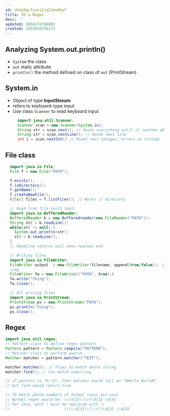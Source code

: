 ```yaml
---
id: ohop9gc7yunj2jq11mv4kyt
title: IO & Regex
desc: ''
updated: 1656174786802
created: 1653916159223
---
```


## Analyzing System.out.println()
* `System` the class
* `out` static attribute
* `println()` the method defined on class of `out` (PrintStream)

## System.in
* Object of type **InputStream**
* refers to keyboard-type input
* Use class `Scanner` to read keyboard input
  ```java
    import java.util.Scanner;
    Scanner scan = new Scanner(System.in);
    String str = scan.next(); // Reads everything until it reaches whitespace
    String str = scan.nextLine(); // Reads next line
    int i = scan.nextInt() // Reads next integer, errors on strings
  ```

## File class
```java
  import java.io.File;
  File f = new File("PATH");

  f.exists();
  f.isDirectory();
  f.getName();
  f.createNewFile();
  File[] files = f.listFiles(); // Works if directory

  // Read from file (with text)
  import java.io.BufferedReader;
  BufferedReader b = new Bufferedreader(new FileReader("PATH"));
  String str = b.readLine();
  while(str != null) {
    System.out.println(str);
    str = b.readLine();
  }
  // Readline returns null when reaches end

  // Writing files
  import java.io.FileWriter;
  FileWriter output  = new FileWriter(filename, append[true/false]); // if append false, it overwrites
  //eg
  FileWriter fw = new FileWriter("PATH", true);)
  fw.write("thing");
  fw.close();

  // Alt writing files
  import java.io.PrintStream;
  PrintStream ps = new PrintStream("PATH");
  ps.println("thing");
  ps.close();
```

## Regex
```java
import java.util.regex;
// Pattern class to define regex pattern
Pattern pattern = Pattern.compile("PATTERN");
// Matcher class to perform search
Matcher matcher = pattern.matcher("TEXT");

matcher.matches(); // Tries to match whole string
matcher.find(); // Can match substring

// if pattern is "H.*d", then matches would fail on "0Hello World0"
// but find would return true

// TO match phone numbers of format (xxx) xxx-xxxx
// Normal regex would be: \(\d{3}\)\s?\d{3}-\d{4}
// For Java, each \ must be replaced with \\ 
//                        \\(\\d{3}\\)\\s?\\d{3}-\\d{4}


```